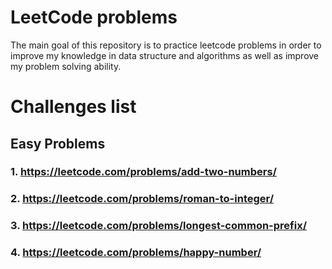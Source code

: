 # LeetCode problems

The main goal of this repository is to practice leetcode problems in order to improve my knowledge in data structure and algorithms as well as improve my problem solving ability.

# Challenges list

## Easy Problems

### 1. https://leetcode.com/problems/add-two-numbers/

### 2. https://leetcode.com/problems/roman-to-integer/

### 3. https://leetcode.com/problems/longest-common-prefix/

### 4. https://leetcode.com/problems/happy-number/

